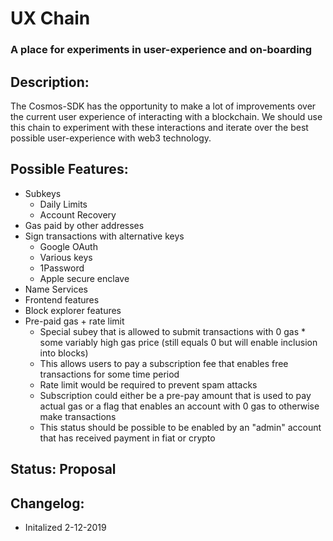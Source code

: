 # UX Chain

### A place for experiments in user-experience and on-boarding

## Description:
The Cosmos-SDK has the opportunity to make a lot of improvements over the current user experience of interacting with a blockchain. We should use this chain to experiment with these interactions and iterate over the best possible user-experience with web3 technology.

## Possible Features:
 * Subkeys
    * Daily Limits
    * Account Recovery
* Gas paid by other addresses
* Sign transactions with alternative keys
    * Google OAuth
    * Various keys
    * 1Password
    * Apple secure enclave
* Name Services
* Frontend features
* Block explorer features
* Pre-paid gas + rate limit
    * Special subey that is allowed to submit transactions with 0 gas * some variably high gas price (still equals 0 but will enable inclusion into blocks)
    * This allows users to pay a subscription fee that enables free transactions for some time period
    * Rate limit would be required to prevent spam attacks
    * Subscription could either be a pre-pay amount that is used to pay actual gas or a flag that enables an account with 0 gas to otherwise make transactions
    * This status should be possible to be enabled by an "admin" account that has received payment in fiat or crypto

 
## Status: Proposal
 
## Changelog:
 - Initalized 2-12-2019
